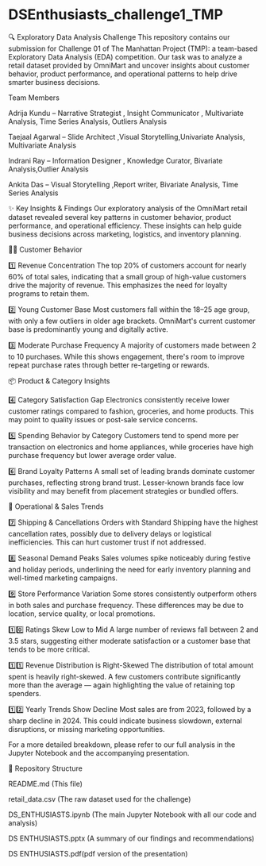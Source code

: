 # DSEnthusiasts_challenge1_TMP

🔍 Exploratory Data Analysis Challenge
This repository contains our submission for Challenge 01 of The Manhattan Project (TMP): a team-based Exploratory Data Analysis (EDA) competition. Our task was to analyze a retail dataset provided by OmniMart and uncover insights about customer behavior, product performance, and operational patterns to help drive smarter business decisions.

Team Members

Adrija Kundu – Narrative Strategist , Insight Communicator , Multivariate Analysis, Time Series Analysis, Outliers Analysis

Taejaal Agarwal –  Slide Architect ,Visual Storytelling,Univariate Analysis, Multivariate Analysis

Indrani Ray –   Information Designer , Knowledge Curator, Bivariate Analysis,Outlier Analysis

Ankita Das – Visual Storytelling ,Report writer, Bivariate Analysis, Time Series Analysis

✨ Key Insights & Findings
Our exploratory analysis of the OmniMart retail dataset revealed several key patterns in customer behavior, product performance, and operational efficiency. These insights can help guide business decisions across marketing, logistics, and inventory planning.

🧍‍♂️ Customer Behavior

1️⃣ Revenue Concentration
The top 20% of customers account for nearly 60% of total sales, indicating that a small group of high-value customers drive the majority of revenue. This emphasizes the need for loyalty programs to retain them.

2️⃣ Young Customer Base
Most customers fall within the 18–25 age group, with only a few outliers in older age brackets. OmniMart's current customer base is predominantly young and digitally active.

3️⃣ Moderate Purchase Frequency
A majority of customers made between 2 to 10 purchases. While this shows engagement, there's room to improve repeat purchase rates through better re-targeting or rewards.

📦 Product & Category Insights

4️⃣ Category Satisfaction Gap
Electronics consistently receive lower customer ratings compared to fashion, groceries, and home products. This may point to quality issues or post-sale service concerns.

5️⃣ Spending Behavior by Category
Customers tend to spend more per transaction on electronics and home appliances, while groceries have high purchase frequency but lower average order value.

6️⃣ Brand Loyalty Patterns
A small set of leading brands dominate customer purchases, reflecting strong brand trust. Lesser-known brands face low visibility and may benefit from placement strategies or bundled offers.

🚚 Operational & Sales Trends

7️⃣ Shipping & Cancellations
Orders with Standard Shipping have the highest cancellation rates, possibly due to delivery delays or logistical inefficiencies. This can hurt customer trust if not addressed.

8️⃣ Seasonal Demand Peaks
Sales volumes spike noticeably during festive and holiday periods, underlining the need for early inventory planning and well-timed marketing campaigns.

9️⃣ Store Performance Variation
Some stores consistently outperform others in both sales and purchase frequency. These differences may be due to location, service quality, or local promotions.

1️⃣0️⃣ Ratings Skew Low to Mid
A large number of reviews fall between 2 and 3.5 stars, suggesting either moderate satisfaction or a customer base that tends to be more critical.

1️⃣1️⃣ Revenue Distribution is Right-Skewed
The distribution of total amount spent is heavily right-skewed. A few customers contribute significantly more than the average — again highlighting the value of retaining top spenders.

1️⃣2️⃣ Yearly Trends Show Decline
Most sales are from 2023, followed by a sharp decline in 2024. This could indicate business slowdown, external disruptions, or missing marketing opportunities.

For a more detailed breakdown, please refer to our full analysis in the Jupyter Notebook and the accompanying presentation.

📁 Repository Structure

README.md (This file)

retail_data.csv (The raw dataset used for the challenge)

DS_ENTHUSIASTS.ipynb (The main Jupyter Notebook with all our code and analysis)

DS ENTHUSIASTS.pptx (A summary of our findings and recommendations)

DS ENTHUSIASTS.pdf(pdf version of the presentation)
